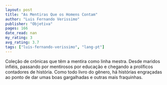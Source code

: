 ```yaml
---
layout: post
title: "As Mentiras Que os Homens Contam"
author: "Luis Fernando Verissimo"
publisher: "Objetiva"
pages: 166
date_read: nan
my_rating: 3
avg_rating: 3.7
tags: ["luis-fernando-verissimo", "lang-pt"]
---
```


Coleção de crônicas que têm a mentira como linha mestra. Desde maridos infiéis, passando por mentirosos por educação e chegando a prolíficos contadores de história. Como todo livro do gênero, há histórias engraçadas ao ponto de dar umas boas gargalhadas e outras mais fraquinhas.

